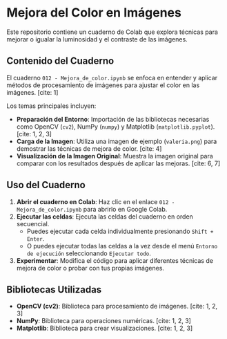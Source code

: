 # Mejora del Color en Imágenes

Este repositorio contiene un cuaderno de Colab que explora técnicas para mejorar o igualar la luminosidad y el contraste de las imágenes.

## Contenido del Cuaderno

El cuaderno `012 - Mejora_de_color.ipynb` se enfoca en entender y aplicar métodos de procesamiento de imágenes para ajustar el color en las imágenes. [cite: 1]

Los temas principales incluyen:

* **Preparación del Entorno**: Importación de las bibliotecas necesarias como OpenCV (`cv2`), NumPy (`numpy`) y Matplotlib (`matplotlib.pyplot`). [cite: 1, 2, 3]
* **Carga de la Imagen**: Utiliza una imagen de ejemplo (`valeria.png`) para demostrar las técnicas de mejora de color. [cite: 4]
* **Visualización de la Imagen Original**: Muestra la imagen original para comparar con los resultados después de aplicar las mejoras. [cite: 6, 7]

## Uso del Cuaderno

1.  **Abrir el cuaderno en Colab**: Haz clic en el enlace `012 - Mejora_de_color.ipynb` para abrirlo en Google Colab.
2.  **Ejecutar las celdas**: Ejecuta las celdas del cuaderno en orden secuencial.
    * Puedes ejecutar cada celda individualmente presionando `Shift + Enter`.
    * O puedes ejecutar todas las celdas a la vez desde el menú `Entorno de ejecución` seleccionando `Ejecutar todo`.
3.  **Experimentar**: Modifica el código para aplicar diferentes técnicas de mejora de color o probar con tus propias imágenes.

## Bibliotecas Utilizadas

* **OpenCV (cv2)**: Biblioteca para procesamiento de imágenes. [cite: 1, 2, 3]
* **NumPy**: Biblioteca para operaciones numéricas. [cite: 1, 2, 3]
* **Matplotlib**: Biblioteca para crear visualizaciones. [cite: 1, 2, 3]